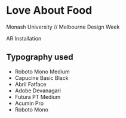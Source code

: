 # Love About Food

Monash University // Melbourne Design Week

AR Installation

## Typography used

- Roboto Mono Medium
- Capucine Basic Black
- Abril Fatface
- Adobe Devanagari
- Futura PT Medium
- Acumin Pro
- Roboto Mono